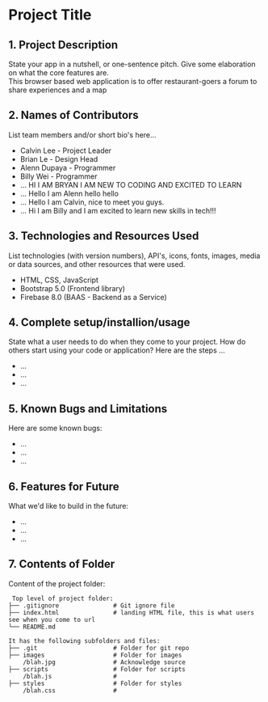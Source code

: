 # Project Title

## 1. Project Description
State your app in a nutshell, or one-sentence pitch. Give some elaboration on what the core features are.  
This browser based web application is to offer restaurant-goers a forum to share experiences and a map 

## 2. Names of Contributors
List team members and/or short bio's here... 
* Calvin Lee - Project Leader
* Brian Le - Design Head
* Alenn Dupaya - Programmer
* Billy Wei - Programmer
* ... HI I AM BRYAN I AM NEW TO CODING AND EXCITED TO LEARN
* ... Hello I am Alenn hello hello
* ... Hello I am Calvin, nice to meet you guys.
* ... Hi I am Billy and I am excited to learn new skills in tech!!!
	
## 3. Technologies and Resources Used
List technologies (with version numbers), API's, icons, fonts, images, media or data sources, and other resources that were used.
* HTML, CSS, JavaScript
* Bootstrap 5.0 (Frontend library)
* Firebase 8.0 (BAAS - Backend as a Service)

## 4. Complete setup/installion/usage
State what a user needs to do when they come to your project.  How do others start using your code or application?
Here are the steps ...
* ...
* ...
* ...

## 5. Known Bugs and Limitations
Here are some known bugs:
* ...
* ...
* ...

## 6. Features for Future
What we'd like to build in the future:
* ...
* ...
* ...
	
## 7. Contents of Folder
Content of the project folder:

```
 Top level of project folder: 
├── .gitignore               # Git ignore file
├── index.html               # landing HTML file, this is what users see when you come to url
└── README.md

It has the following subfolders and files:
├── .git                     # Folder for git repo
├── images                   # Folder for images
    /blah.jpg                # Acknowledge source
├── scripts                  # Folder for scripts
    /blah.js                 # 
├── styles                   # Folder for styles
    /blah.css                # 



```


